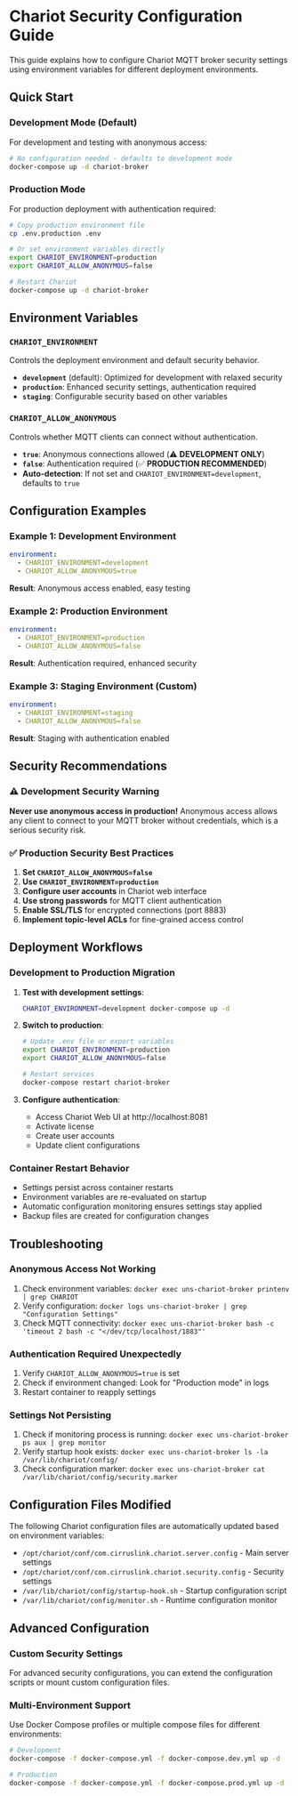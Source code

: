 # Chariot Security Configuration Guide

This guide explains how to configure Chariot MQTT broker security settings using environment variables for different deployment environments.

## Quick Start

### Development Mode (Default)
For development and testing with anonymous access:
```bash
# No configuration needed - defaults to development mode
docker-compose up -d chariot-broker
```

### Production Mode
For production deployment with authentication required:
```bash
# Copy production environment file
cp .env.production .env

# Or set environment variables directly
export CHARIOT_ENVIRONMENT=production
export CHARIOT_ALLOW_ANONYMOUS=false

# Restart Chariot
docker-compose up -d chariot-broker
```

## Environment Variables

### `CHARIOT_ENVIRONMENT`
Controls the deployment environment and default security behavior.

- **`development`** (default): Optimized for development with relaxed security
- **`production`**: Enhanced security settings, authentication required
- **`staging`**: Configurable security based on other variables

### `CHARIOT_ALLOW_ANONYMOUS`
Controls whether MQTT clients can connect without authentication.

- **`true`**: Anonymous connections allowed (⚠️ **DEVELOPMENT ONLY**)
- **`false`**: Authentication required (✅ **PRODUCTION RECOMMENDED**)
- **Auto-detection**: If not set and `CHARIOT_ENVIRONMENT=development`, defaults to `true`

## Configuration Examples

### Example 1: Development Environment
```yaml
environment:
  - CHARIOT_ENVIRONMENT=development
  - CHARIOT_ALLOW_ANONYMOUS=true
```
**Result**: Anonymous access enabled, easy testing

### Example 2: Production Environment  
```yaml
environment:
  - CHARIOT_ENVIRONMENT=production
  - CHARIOT_ALLOW_ANONYMOUS=false
```
**Result**: Authentication required, enhanced security

### Example 3: Staging Environment (Custom)
```yaml
environment:
  - CHARIOT_ENVIRONMENT=staging
  - CHARIOT_ALLOW_ANONYMOUS=false
```
**Result**: Staging with authentication enabled

## Security Recommendations

### ⚠️ Development Security Warning
**Never use anonymous access in production!** Anonymous access allows any client to connect to your MQTT broker without credentials, which is a serious security risk.

### ✅ Production Security Best Practices

1. **Set `CHARIOT_ALLOW_ANONYMOUS=false`**
2. **Use `CHARIOT_ENVIRONMENT=production`** 
3. **Configure user accounts** in Chariot web interface
4. **Use strong passwords** for MQTT client authentication
5. **Enable SSL/TLS** for encrypted connections (port 8883)
6. **Implement topic-level ACLs** for fine-grained access control

## Deployment Workflows

### Development to Production Migration

1. **Test with development settings**:
   ```bash
   CHARIOT_ENVIRONMENT=development docker-compose up -d
   ```

2. **Switch to production**:
   ```bash
   # Update .env file or export variables
   export CHARIOT_ENVIRONMENT=production
   export CHARIOT_ALLOW_ANONYMOUS=false
   
   # Restart services
   docker-compose restart chariot-broker
   ```

3. **Configure authentication**:
   - Access Chariot Web UI at http://localhost:8081
   - Activate license
   - Create user accounts
   - Update client configurations

### Container Restart Behavior
- Settings persist across container restarts
- Environment variables are re-evaluated on startup
- Automatic configuration monitoring ensures settings stay applied
- Backup files are created for configuration changes

## Troubleshooting

### Anonymous Access Not Working
1. Check environment variables: `docker exec uns-chariot-broker printenv | grep CHARIOT`
2. Verify configuration: `docker logs uns-chariot-broker | grep "Configuration Settings"`
3. Check MQTT connectivity: `docker exec uns-chariot-broker bash -c 'timeout 2 bash -c "</dev/tcp/localhost/1883"'`

### Authentication Required Unexpectedly
1. Verify `CHARIOT_ALLOW_ANONYMOUS=true` is set
2. Check if environment changed: Look for "Production mode" in logs
3. Restart container to reapply settings

### Settings Not Persisting
1. Check if monitoring process is running: `docker exec uns-chariot-broker ps aux | grep monitor`
2. Verify startup hook exists: `docker exec uns-chariot-broker ls -la /var/lib/chariot/config/`
3. Check configuration marker: `docker exec uns-chariot-broker cat /var/lib/chariot/config/security.marker`

## Configuration Files Modified

The following Chariot configuration files are automatically updated based on environment variables:

- `/opt/chariot/conf/com.cirruslink.chariot.server.config` - Main server settings
- `/opt/chariot/conf/com.cirruslink.chariot.security.config` - Security settings
- `/var/lib/chariot/config/startup-hook.sh` - Startup configuration script
- `/var/lib/chariot/config/monitor.sh` - Runtime configuration monitor

## Advanced Configuration

### Custom Security Settings
For advanced security configurations, you can extend the configuration scripts or mount custom configuration files.

### Multi-Environment Support
Use Docker Compose profiles or multiple compose files for different environments:

```bash
# Development
docker-compose -f docker-compose.yml -f docker-compose.dev.yml up -d

# Production  
docker-compose -f docker-compose.yml -f docker-compose.prod.yml up -d
```
